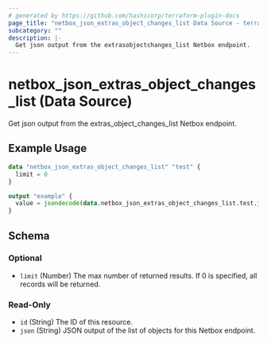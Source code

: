 ```yaml
---
# generated by https://github.com/hashicorp/terraform-plugin-docs
page_title: "netbox_json_extras_object_changes_list Data Source - terraform-provider-netbox"
subcategory: ""
description: |-
  Get json output from the extrasobjectchanges_list Netbox endpoint.
---
```


# netbox_json_extras_object_changes_list (Data Source)

Get json output from the extras_object_changes_list Netbox endpoint.

## Example Usage

```terraform
data "netbox_json_extras_object_changes_list" "test" {
  limit = 0
}

output "example" {
  value = jsondecode(data.netbox_json_extras_object_changes_list.test.json)
}
```

<!-- schema generated by tfplugindocs -->
## Schema

### Optional

- `limit` (Number) The max number of returned results. If 0 is specified, all records will be returned.

### Read-Only

- `id` (String) The ID of this resource.
- `json` (String) JSON output of the list of objects for this Netbox endpoint.


